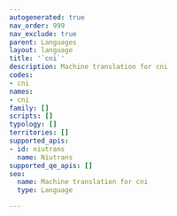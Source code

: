 ```yaml
---
autogenerated: true
nav_order: 999
nav_exclude: true
parent: Languages
layout: language
title: '`cni`'
description: Machine translation for cni
codes:
- cni
names:
- cni
family: []
scripts: []
typology: []
territories: []
supported_apis:
- id: niutrans
  name: Niutrans
supported_qe_apis: []
seo:
  name: Machine translation for cni
  type: Language

---
```


